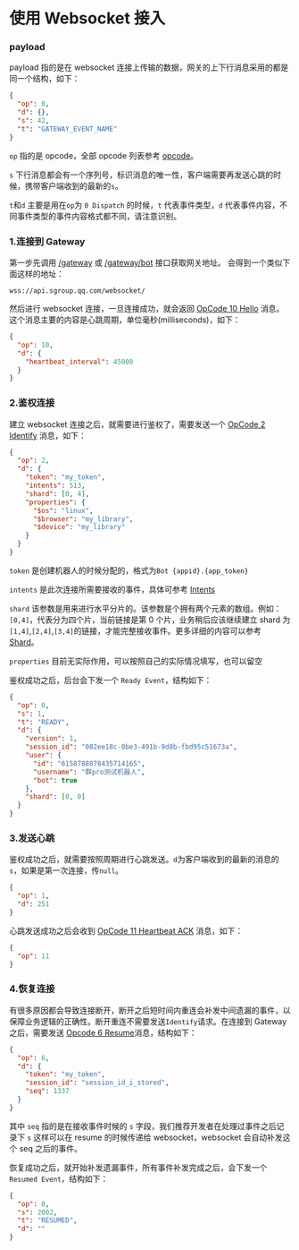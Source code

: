 # 使用 Websocket 接入

### payload

payload 指的是在 websocket 连接上传输的数据，网关的上下行消息采用的都是同一个结构，如下：

```json
{
  "op": 0,
  "d": {},
  "s": 42,
  "t": "GATEWAY_EVENT_NAME"
}
```

`op` 指的是 opcode，全部 opcode 列表参考 [opcode](opcode.md)。

`s` 下行消息都会有一个序列号，标识消息的唯一性，客户端需要再发送心跳的时候，携带客户端收到的最新的`s`。

`t`和`d` 主要是用在`op`为 `0 Dispatch` 的时候，`t` 代表事件类型，`d` 代表事件内容，不同事件类型的事件内容格式都不同，请注意识别。

### 1.连接到 Gateway

第一步先调用 [/gateway](../../openapi/wss/url_get.md) 或 [/gateway/bot](../../openapi/wss/shard_url_get.md) 接口获取网关地址。 会得到一个类似下面这样的地址：

```
wss://api.sgroup.qq.com/websocket/
```

然后进行 websocket 连接，一旦连接成功，就会返回 [OpCode 10 Hello](opcode.md) 消息。这个消息主要的内容是心跳周期，单位毫秒(milliseconds)，如下：

```json
{
  "op": 10,
  "d": {
    "heartbeat_interval": 45000
  }
}
```

### 2.鉴权连接

建立 websocket 连接之后，就需要进行鉴权了，需要发送一个 [OpCode 2 Identify](opcode.md) 消息，如下：

```json
{
  "op": 2,
  "d": {
    "token": "my_token",
    "intents": 513,
    "shard": [0, 4],
    "properties": {
      "$os": "linux",
      "$browser": "my_library",
      "$device": "my_library"
    }
  }
}
```

`token` 是创建机器人的时候分配的，格式为`Bot {appid}.{app_token}`

`intents` 是此次连接所需要接收的事件，具体可参考 [Intents](event-emit.md#事件订阅Intents)

`shard` 该参数是用来进行水平分片的。该参数是个拥有两个元素的数组。例如：`[0,4]`，代表分为四个片，当前链接是第 0 个片，业务稍后应该继续建立 shard 为`[1,4]`,`[2,4]`,`[3,4]`的链接，才能完整接收事件。更多详细的内容可以参考[Shard](event-emit.md#分片连接LoadBalance)。

`properties` 目前无实际作用，可以按照自己的实际情况填写，也可以留空

鉴权成功之后，后台会下发一个 `Ready Event`，结构如下：

```json
{
  "op": 0,
  "s": 1,
  "t": "READY",
  "d": {
    "version": 1,
    "session_id": "082ee18c-0be3-491b-9d8b-fbd95c51673a",
    "user": {
      "id": "6158788878435714165",
      "username": "群pro测试机器人",
      "bot": true
    },
    "shard": [0, 0]
  }
}
```

### 3.发送心跳

鉴权成功之后，就需要按照周期进行心跳发送。`d`为客户端收到的最新的消息的`s`，如果是第一次连接，传`null`。

```json
{
  "op": 1,
  "d": 251
}
```

心跳发送成功之后会收到 [OpCode 11 Heartbeat ACK](opcode.md) 消息，如下：

```json
{
  "op": 11
}
```

### 4.恢复连接

有很多原因都会导致连接断开，断开之后短时间内重连会补发中间遗漏的事件，以保障业务逻辑的正确性。断开重连不需要发送`Identify`请求。在连接到 Gateway 之后，需要发送 [Opcode 6 Resume](opcode.md)消息，结构如下：

```json
{
  "op": 6,
  "d": {
    "token": "my_token",
    "session_id": "session_id_i_stored",
    "seq": 1337
  }
}
```

其中 `seq` 指的是在接收事件时候的 `s` 字段，我们推荐开发者在处理过事件之后记录下 `s` 这样可以在 resume 的时候传递给 websocket，websocket 会自动补发这个 seq 之后的事件。

恢复成功之后，就开始补发遗漏事件，所有事件补发完成之后，会下发一个 `Resumed Event`，结构如下：

```json
{
  "op": 0,
  "s": 2002,
  "t": "RESUMED",
  "d": ""
}
```
